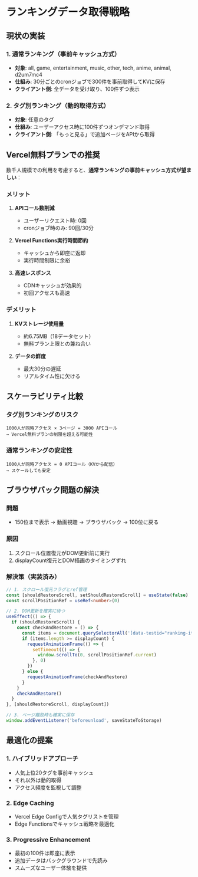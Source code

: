 # ランキングデータ取得戦略

## 現状の実装

### 1. 通常ランキング（事前キャッシュ方式）
- **対象**: all, game, entertainment, music, other, tech, anime, animal, d2um7mc4
- **仕組み**: 30分ごとのcronジョブで300件を事前取得してKVに保存
- **クライアント側**: 全データを受け取り、100件ずつ表示

### 2. タグ別ランキング（動的取得方式）
- **対象**: 任意のタグ
- **仕組み**: ユーザーアクセス時に100件ずつオンデマンド取得
- **クライアント側**: 「もっと見る」で追加ページをAPIから取得

## Vercel無料プランでの推奨

数千人規模での利用を考慮すると、**通常ランキングの事前キャッシュ方式が望ましい**：

### メリット
1. **APIコール数削減**
   - ユーザーリクエスト時: 0回
   - cronジョブ時のみ: 90回/30分

2. **Vercel Functions実行時間節約**
   - キャッシュから即座に返却
   - 実行時間制限に余裕

3. **高速レスポンス**
   - CDNキャッシュが効果的
   - 初回アクセスも高速

### デメリット
1. **KVストレージ使用量**
   - 約6.75MB（18データセット）
   - 無料プラン上限との兼ね合い

2. **データの鮮度**
   - 最大30分の遅延
   - リアルタイム性に欠ける

## スケーラビリティ比較

### タグ別ランキングのリスク
```
1000人が同時アクセス × 3ページ = 3000 APIコール
→ Vercel無料プランの制限を超える可能性
```

### 通常ランキングの安定性
```
1000人が同時アクセス = 0 APIコール（KVから配信）
→ スケールしても安定
```

## ブラウザバック問題の解決

### 問題
- 150位まで表示 → 動画視聴 → ブラウザバック → 100位に戻る

### 原因
1. スクロール位置復元がDOM更新前に実行
2. displayCount復元とDOM描画のタイミングずれ

### 解決策（実装済み）
```typescript
// 1. スクロール復元フラグとref管理
const [shouldRestoreScroll, setShouldRestoreScroll] = useState(false)
const scrollPositionRef = useRef<number>(0)

// 2. DOM更新を確実に待つ
useEffect(() => {
  if (shouldRestoreScroll) {
    const checkAndRestore = () => {
      const items = document.querySelectorAll('[data-testid="ranking-item"]')
      if (items.length >= displayCount) {
        requestAnimationFrame(() => {
          setTimeout(() => {
            window.scrollTo(0, scrollPositionRef.current)
          }, 0)
        })
      } else {
        requestAnimationFrame(checkAndRestore)
      }
    }
    checkAndRestore()
  }
}, [shouldRestoreScroll, displayCount])

// 3. ページ離脱時も確実に保存
window.addEventListener('beforeunload', saveStateToStorage)
```

## 最適化の提案

### 1. ハイブリッドアプローチ
- 人気上位20タグを事前キャッシュ
- それ以外は動的取得
- アクセス頻度を監視して調整

### 2. Edge Caching
- Vercel Edge Configで人気タグリストを管理
- Edge Functionsでキャッシュ戦略を最適化

### 3. Progressive Enhancement
- 最初の100件は即座に表示
- 追加データはバックグラウンドで先読み
- スムーズなユーザー体験を提供